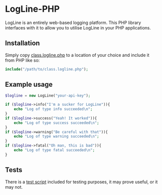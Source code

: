 # LogLine-PHP
LogLine is an entirely web-based logging platform. This PHP library interfaces with it to allow you to utilise LogLine in your PHP applications.

## Installation
Simply copy [class.logline.php](blob/master/class.logline.php) to a location of your choice and include it from PHP like so:

```php
include("/path/to/class.logline.php");
```

## Example usage

```php
$logline = new LogLine("your-api-key");

if ($logline->info("I'm a sucker for LogLine")){
	echo "Log of type info succeeded\n";
}
if ($logline->success("Yeah! It worked")){
	echo "Log of type success succeeded\n";
}
if ($logline->warning("Be careful with that")){
	echo "Log of type warning succeeded\n";
}
if ($logline->fatal("Oh man, this is bad")){
	echo "Log of type fatal succeeded\n";
}
```

## Tests

There is a [test script](/blob/master/test.php) included for testing purposes, it may prove useful, or it may not.